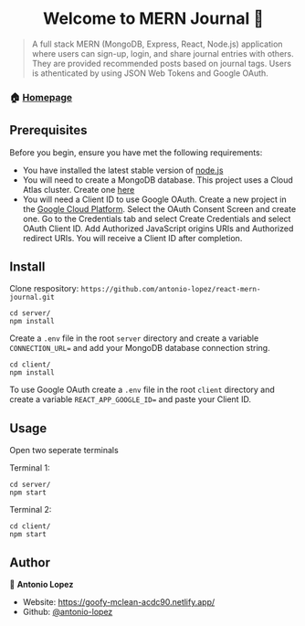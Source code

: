 <h1 align="center">Welcome to MERN Journal 👋</h1>
<p>
</p>

> A full stack MERN (MongoDB, Express, React, Node.js) application where users can sign-up, login, and share journal entries with others. They are provided recommended posts based on journal tags. Users is athenticated by using JSON Web Tokens and Google OAuth.

### 🏠 [Homepage](https://github.com/antonio-lopez/react-mern-journal)

## Prerequisites

Before you begin, ensure you have met the following requirements:

- You have installed the latest stable version of [node.js](https://nodejs.org/en/)
- You will need to create a MongoDB database. This project uses a Cloud Atlas cluster. Create one [here](https://www.mongodb.com/cloud/atlas)
- You will need a Client ID to use Google OAuth. Create a new project in the [Google Cloud Platform](https://console.developers.google.com/). Select the OAuth Consent Screen and create one. Go to the Credentials tab and select Create Credentials and select OAuth Client ID. Add Authorized JavaScript origins URIs and Authorized redirect URIs. You will receive a Client ID after completion.

## Install

Clone respository: `https://github.com/antonio-lopez/react-mern-journal.git`

```
cd server/
npm install
```

Create a `.env` file in the root `server` directory and create a variable `CONNECTION_URL=` and add your MongoDB database connection string.

```
cd client/
npm install
```

To use Google OAuth create a `.env` file in the root `client` directory and create a variable `REACT_APP_GOOGLE_ID=` and paste your Client ID.

## Usage

Open two seperate terminals

Terminal 1:

```
cd server/
npm start
```

Terminal 2:

```
cd client/
npm start
```

## Author

👤 **Antonio Lopez**

- Website: https://goofy-mclean-acdc90.netlify.app/
- Github: [@antonio-lopez](https://github.com/antonio-lopez)
